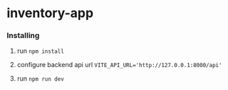 # inventory-app

### Installing

1. run `npm install`

2. configure backend api url `VITE_API_URL='http://127.0.0.1:8000/api'`

3. run `npm run dev`
